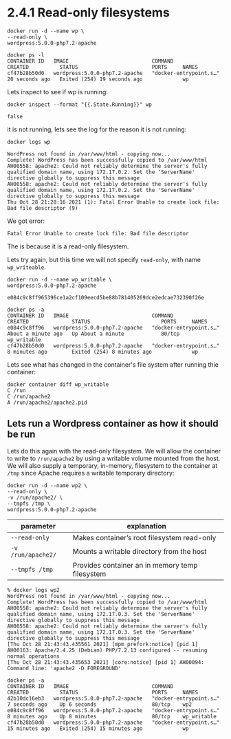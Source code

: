 # 2.4.1 Read-only filesystems

```
docker run -d --name wp \
--read-only \ 
wordpress:5.0.0-php7.2-apache

docker ps -l
CONTAINER ID   IMAGE                           COMMAND                  CREATED          STATUS                        PORTS     NAMES
cf47b28b50d0   wordpress:5.0.0-php7.2-apache   "docker-entrypoint.s…"   20 seconds ago   Exited (254) 19 seconds ago             wp

```

Lets inspect to see if wp is running:

```
docker inspect --format "{{.State.Running}}" wp

false
```

it is not running, lets see the log for the reason it is not running:

```
docker logs wp

WordPress not found in /var/www/html - copying now...
Complete! WordPress has been successfully copied to /var/www/html
AH00558: apache2: Could not reliably determine the server's fully qualified domain name, using 172.17.0.2. Set the 'ServerName' directive globally to suppress this message
AH00558: apache2: Could not reliably determine the server's fully qualified domain name, using 172.17.0.2. Set the 'ServerName' directive globally to suppress this message
Thu Oct 28 21:28:16 2021 (1): Fatal Error Unable to create lock file: Bad file descriptor (9)
```

We got error: 

```
Fatal Error Unable to create lock file: Bad file descriptor
```

The is because it is a read-only filesystem. 

Lets try again, but this time we will not specify `read-only`, with name `wp_writeable`.

```
docker run -d --name wp_writable \
wordpress:5.0.0-php7.2-apache

e084c9c8ff965396ce1a2cf109eecd5be88b781405269dce2edcae732390f26e

docker ps -a
CONTAINER ID   IMAGE                           COMMAND                  CREATED              STATUS                       PORTS     NAMES
e084c9c8ff96   wordpress:5.0.0-php7.2-apache   "docker-entrypoint.s…"   About a minute ago   Up About a minute            80/tcp    wp_writable
cf47b28b50d0   wordpress:5.0.0-php7.2-apache   "docker-entrypoint.s…"   8 minutes ago        Exited (254) 8 minutes ago             wp

```

Lets see what has changed in the container's file system after running thie container:

```
docker container diff wp_writable
C /run
C /run/apache2
A /run/apache2/apache2.pid
```


## Lets run a Wordpress container as how it should be run

Lets do this again with the read-only filesystem. We will allow the container to write to `/run/apache2` by using a writable volume mounted from the host. 
We will also supply a temporary, in-memory, filesystem to the container at `/tmp` since Apache requires a writable temporary directory:

```
docker run -d --name wp2 \
--read-only \
-v /run/apache2/ \
--tmpfs /tmp \
wordpress:5.0.0-php7.2-apache

```

| parameter | explanation | 
|-----------|-------------|
| `--read-only`      | Makes container’s root filesystem read-only  | 
| `-v /run/apache2/` | Mounts a writable directory from the host    |  
| `--tmpfs /tmp` | Provides container an in memory temp filesystem    |  


```
% docker logs wp2
WordPress not found in /var/www/html - copying now...
Complete! WordPress has been successfully copied to /var/www/html
AH00558: apache2: Could not reliably determine the server's fully qualified domain name, using 172.17.0.3. Set the 'ServerName' directive globally to suppress this message
AH00558: apache2: Could not reliably determine the server's fully qualified domain name, using 172.17.0.3. Set the 'ServerName' directive globally to suppress this message
[Thu Oct 28 21:43:43.435561 2021] [mpm_prefork:notice] [pid 1] AH00163: Apache/2.4.25 (Debian) PHP/7.2.13 configured -- resuming normal operations
[Thu Oct 28 21:43:43.435653 2021] [core:notice] [pid 1] AH00094: Command line: 'apache2 -D FOREGROUND'

docker ps -a
CONTAINER ID   IMAGE                           COMMAND                  CREATED          STATUS                        PORTS     NAMES
42b10dc16eb3   wordpress:5.0.0-php7.2-apache   "docker-entrypoint.s…"   7 seconds ago    Up 6 seconds                  80/tcp    wp2
e084c9c8ff96   wordpress:5.0.0-php7.2-apache   "docker-entrypoint.s…"   8 minutes ago    Up 8 minutes                  80/tcp    wp_writable
cf47b28b50d0   wordpress:5.0.0-php7.2-apache   "docker-entrypoint.s…"   15 minutes ago   Exited (254) 15 minutes ago             wp

```
